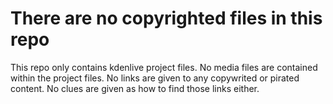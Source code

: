 # There are no copyrighted files in this repo
This repo only contains kdenlive project files. No media files are contained within the project files. 
No links are given to any copywrited or pirated content. No clues are given as how to find those links either.
